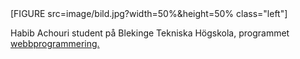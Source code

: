 <div class="author-byline">
[FIGURE src=image/bild.jpg?width=50%&height=50% class="left"]

Habib Achouri student på Blekinge Tekniska Högskola, programmet <a href="https://www.bth.se/utbildning/program/data-och-mjukvaruutveckling/webbprogrammering/">webbprogrammering.</a>
</div>
